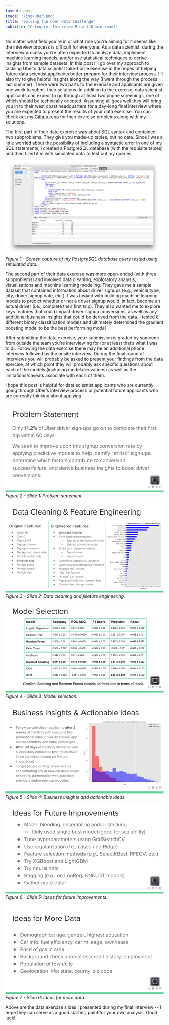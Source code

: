 ```yaml
---
layout: post
image: '/img/uber.png'
title: "Solving the Uber Data Challenge"
subtitle: "Category: Interview Prep (10 min read)"
---
```


No matter what field you're in or what role you're aiming for it seems like the interview process is difficult for everyone.  As a data scientist, during the interview process you’re often expected to analyze data, implement machine learning models, and/or use statistical techniques to derive insights from sample datasets.  In this post I’ll go over my approach to tackling Uber’s data scientist take-home exercise in the hopes of helping future data scientist applicants better prepare for their interview process.  I’ll also try to give helpful insights along the way (I went through the process last summer).  There were two parts to the exercise and applicants are given one week to submit their solutions.  In addition to the exercise, data scientist applicants can expect to go through at least two phone screenings, one of which should be technically oriented.  Assuming all goes well they will bring you in to their west coast headquarters for a day-long final interview where you are expected to present the results of your data exercise.  You can check out my [Github repo](https://github.com/ryanpmccaffrey/uber_interview) for their exercise problems along with my solutions.  

The first part of their data exercise was about SQL syntax and contained two subproblems.  They give you made-up tables, but no data.  Since I was a little worried about the possibility of including a syntactic error in one of my SQL statements, I created a PostgreSQL database (with the requisite tables) and then filled it in with simulated data to test out my queries.

![png](/img/project-7_files/query.png)
*Figure 1 - Screen capture of my PostgreSQL database query tested using simulated data.*

The second part of their data exercise was more open-ended (with three subproblems) and involved data cleaning, exploratory analysis, visualizations and machine learning modeling.  They gave me a sample dataset that contained information about driver signups (e.g., vehicle type, city, driver signup date, etc.).  I was tasked with building machine learning models to predict whether or not a driver signup would, in fact, become an actual driver (i.e., complete their first trip).  They also wanted me to explore keys features that could impact driver signup conversions, as well as any additional business insights that could be derived from the data.  I tested 8 different binary classification models and ultimately determined the gradient boosting model to be the best performing model  

After submitting the data exercise, your submission is graded by someone from outside the team you’re interviewing for (or at least that’s what I was told).  Following the data exercise there may be an additional phone interview followed by the onsite interview.  During the final round of interviews you will probably be asked to present your findings from the data exercise, at which point they will probably ask specific questions about each of the models (including model derivations) as well as the limitations/caveats associate with each of them.  

I hope this post is helpful for data scientist applicants who are currently going through Uber’s interview process or potential future applicants who are currently thinking about applying.  

![png](/img/project-7_files/image1.png)
*Figure 2 - Slide 1: Problem statement.*

![png](/img/project-7_files/image2.png)
*Figure 3 - Slide 2: Data cleaning and feature engineering.*

![png](/img/project-7_files/image3.png)
*Figure 4 - Slide 3: Model selection.*

![png](/img/project-7_files/image4.png)
*Figure 5 - Slide 4: Business insights and actionable ideas.*

![png](/img/project-7_files/image5.png)
*Figure 6 - Slide 5: Ideas for future improvements.*

![png](/img/project-7_files/image6.png)
*Figure 7 - Slide 6: Ideas for more data.*

Above are the data exercise slides I presented during my final interview -- I hope they can serve as a good starting point for your own analysis.  Good luck!


